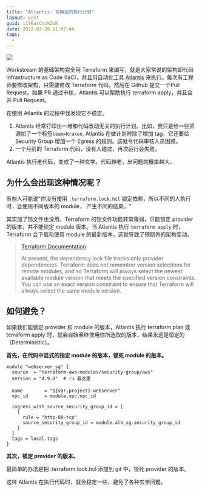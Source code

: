 ```yaml
---
title: "Atlantis: 可确定的执行计划"
layout: post
guid: i1YEusCcckZsK
date: 2022-03-28 21:07:40
tags:
  -
---
```


![](https://mednoter.com/media/files/2022/2022-03-28-atlantis-workflow.png)

Workstream 的基础架构完全用 Terraform 来编写，就是大家常说的架构即代码 Infrastructure as Code (IaC)，并且用自动化工具 [Atlantis](https://www.runatlantis.io/) 来执行。每次有工程师要修改架构，只需要修改 Terraform 代码，然后在 Github 提交一个Pull Request。如果 PR 通过审核，Atlantis 可以帮助执行 terraform apply，并且合并 Pull Request。

在使用 Atlantis 的过程中我发现它不稳定。

1. Atlantis 经常打印出一堆和代码改动无关的执行计划。比如，我只是给一些资源加了一个标签`team=Kraken`, Atlantis 在做计划时除了增加 tag，它还要给 Security Group 增加一个 Egress 的规则。这就令代码审核人员困惑。
2. 一个月前的 Terraform 代码，没有人碰过，再次运行会失败。

Atlantis 执行老代码，变成了一种玄学。代码越老，出问题的概率越大。


## 为什么会出现这种情况呢？

有些人可能说"你没有使用 `.terraform.lock.hcl` 锁定依赖，所以不同的人执行时，会使用不同版本的 module， 产生不同的结果。"

其实加了锁文件也没用。Terraform 的锁文件功能非常薄弱，只能锁定 provider 的版本，并不能锁定 module 版本。当 Atlantis 执行 `terraform apply` 时，Terraform 会下载和使用 module 的最新版本，这就导致了预期外的架构变动。

> [Terraform Documentation](https://www.terraform.io/language/files/dependency-lock#dependency-lock-file):
>
> At present, the dependency lock file tracks only provider dependencies. Terraform does not remember version selections for remote modules, and so Terraform will always select the newest available module version that meets the specified version constraints. You can use an exact version constraint to ensure that Terraform will always select the same module version.

## 如何避免？

如果我们能锁定 provider 和 module 的版本，Atlantis 执行 terraform plan 或 terraform apply 时，就会自始至终使用你所选取的版本，结果永远是恒定的（Deterministic）。

**首先，在代码中显式的指定 module 的版本，锁死 module 的版本。**

```
module "webserver_sg" {
  source  = "terraform-aws-modules/security-group/aws"
  version = "4.9.0"  # 👈 看这里

  name        = "${var.project}-webserver"
  vpc_id      = module.vpc.vpc_id

  ingress_with_source_security_group_id = [
    {
      rule = "http-80-tcp"
      source_security_group_id = module.alb_sg.security_group_id
    }
  ]
  tags = local.tags
}
```

**其次，锁定 provider 的版本。**

最简单的办法是把 .terraform.lock.hcl 添加到 git 中，锁死 provider 的版本。

这样 Atlantis 在执行代码时，就会稳定一些，避免了各种玄学问题。